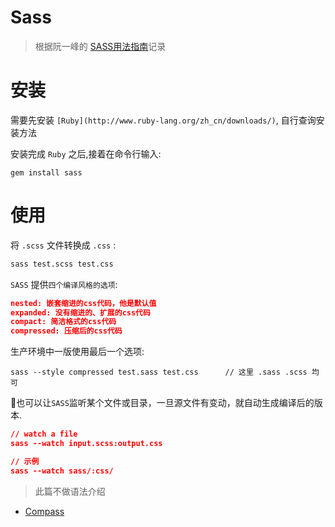 # Sass

> 根据阮一峰的 [SASS用法指南](http://www.ruanyifeng.com/blog/2012/06/sass.html)记录

# 安装

需要先安装 `[Ruby](http://www.ruby-lang.org/zh_cn/downloads/)`, 自行查询安装方法   

安装完成 `Ruby` 之后,接着在命令行输入:  
```
gem install sass
```


# 使用

将 `.scss` 文件转换成 `.css` :

```bash
sass test.scss test.css
```

`SASS` 提供`四个编译风格的选项`:   

```json
nested: 嵌套缩进的css代码，他是默认值
expanded: 没有缩进的、扩展的css代码
compact: 简洁格式的css代码
compressed: 压缩后的css代码
```

生产环境中一版使用最后一个选项:  

```
sass --style compressed test.sass test.css      // 这里 .sass .scss 均可
```

也可以让`SASS`监听某个文件或目录，一旦源文件有变动，就自动生成编译后的版本.   

```json
// watch a file 
sass --watch input.scss:output.css

// 示例
sass --watch sass/:css/
```

> 此篇不做语法介绍



- [Compass](./Compass.md) 